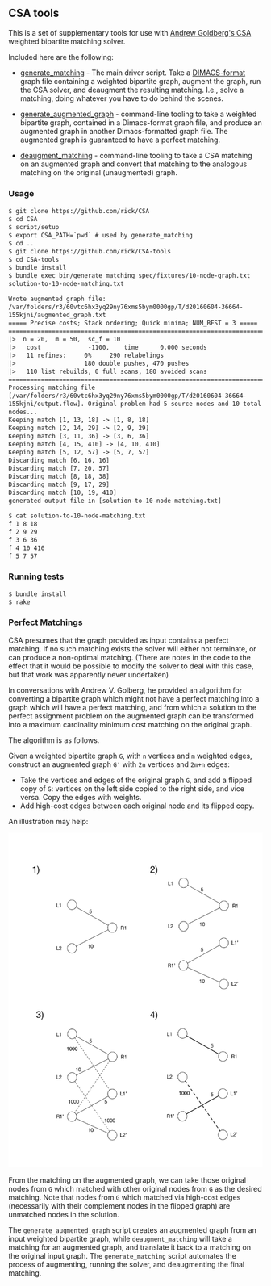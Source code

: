 ## CSA tools

This is a set of supplementary tools for use with [Andrew Goldberg's CSA](https://github.com/rick/CSA) weighted bipartite matching solver.

Included here are the following:

 - [generate_matching](https://github.com/rick/CSA-tools/blob/master/bin/generate_matching) - The main driver script. Take a [DIMACS-format](https://github.com/rick/CSA-tools/blob/master/docs/dimacs_file_format.pdf) graph file containing a weighted bipartite graph, augment the graph, run the CSA solver, and deaugment the resulting matching. I.e., solve a matching, doing whatever you have to do behind the scenes.

 - [generate_augmented_graph](https://github.com/rick/CSA-tools/blob/master/bin/generate_augmented_graph) - command-line tooling to take a weighted bipartite graph, contained in a Dimacs-format graph file, and produce an augmented graph in another Dimacs-formatted graph file. The augmented graph is guaranteed to have a perfect matching.

 - [deaugment_matching](https://github.com/rick/CSA-tools/blob/master/bin/deagument_matching) - command-line tooling to take a CSA matching on an augmented graph and convert that matching to the analogous matching on the original (unaugmented) graph.

### Usage

```
$ git clone https://github.com/rick/CSA
$ cd CSA
$ script/setup
$ export CSA_PATH=`pwd` # used by generate_matching
$ cd ..
$ git clone https://github.com/rick/CSA-tools
$ cd CSA-tools
$ bundle install
$ bundle exec bin/generate_matching spec/fixtures/10-node-graph.txt solution-to-10-node-matching.txt
```

```
Wrote augmented graph file: /var/folders/r3/60vtc6hx3yq29ny76xms5bym0000gp/T/d20160604-36664-155kjni/augmented_graph.txt
===== Precise costs; Stack ordering; Quick minima; NUM_BEST = 3 =====
==========================================================================
|>  n = 20,  m = 50,  sc_f = 10
|>   cost             -1100,    time      0.000 seconds
|>   11 refines:     0%     290 relabelings
|>                   180 double pushes, 470 pushes
|>   110 list rebuilds, 0 full scans, 180 avoided scans
==========================================================================
Processing matching file [/var/folders/r3/60vtc6hx3yq29ny76xms5bym0000gp/T/d20160604-36664-155kjni/output.flow]. Original problem had 5 source nodes and 10 total nodes...
Keeping match [1, 13, 18] -> [1, 8, 18]
Keeping match [2, 14, 29] -> [2, 9, 29]
Keeping match [3, 11, 36] -> [3, 6, 36]
Keeping match [4, 15, 410] -> [4, 10, 410]
Keeping match [5, 12, 57] -> [5, 7, 57]
Discarding match [6, 16, 16]
Discarding match [7, 20, 57]
Discarding match [8, 18, 38]
Discarding match [9, 17, 29]
Discarding match [10, 19, 410]
generated output file in [solution-to-10-node-matching.txt]
```


```
$ cat solution-to-10-node-matching.txt
f 1 8 18
f 2 9 29
f 3 6 36
f 4 10 410
f 5 7 57
```


### Running tests

```
$ bundle install
$ rake
```

### Perfect Matchings

CSA presumes that the graph provided as input contains a perfect matching. If no such matching exists the solver will either not terminate, or can produce a non-optimal matching. (There are notes in the code to the effect that it would be possible to modify the solver to deal with this case, but that work was apparently never undertaken)

In conversations with Andrew V. Golberg, he provided an algorithm for converting a bipartite graph which might not have a perfect matching into a graph which will have a perfect matching, and from which a solution to the perfect assignment problem on the augmented graph can be transformed into a maximum cardinality minimum cost matching on the original graph.

The algorithm is as follows.

Given a weighted bipartite graph `G`, with `n` vertices and `m` weighted edges, construct an augmented graph `G'` with `2n` vertices and `2m+n` edges:

 - Take the vertices and edges of the original graph `G`, and add a flipped copy of `G`: vertices on the left side copied to the right side, and vice versa. Copy the edges with weights.
 - Add high-cost edges between each original node and its flipped copy.

An illustration may help:

![](docs/images/augmented-matching.png?raw=true)

From the matching on the augmented graph, we can take those original nodes from `G` which matched with other original nodes from `G` as the desired matching. Note that nodes from `G` which matched via high-cost edges (necessarily with their complement nodes in the flipped graph) are unmatched nodes in the solution.

The `generate_augmented_graph` script creates an augmented graph from an input weighted bipartite graph, while `deaugment_matching` will take a matching for an augmented graph, and translate it back to a matching on the original input graph. The `generate_matching` script automates the process of augmenting, running the solver, and deaugmenting the final matching.
